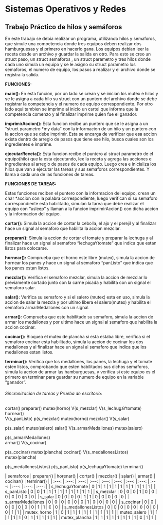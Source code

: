 # Sistemas Operativos y Redes  
## Trabajo Práctico de hilos y semáforos  

En este trabajo se debia realizar un programa, utilizando hilos y semaforos, que simule una competencia donde tres equipos deben realizar dos hamburguesas y el primero en hacerlo gana.  Los equipos debian leer la receta desde un archivo y guardar la salida en otro. Para esto se creo un struct paso, un struct semaforos , un struct parametro y tres hilos donde cada uno simula un equipo y se le asigno su struct parametro los semaforos, el numero de equipo, los pasos a realizar y el archivo donde se registra la salida. 
 
**FUNCIONES:**   

**main():**  En esta funcion, por un lado se crean y se inician  los mutex e hilos y se le asigna a cada hilo su struct con un puntero del archivo donde se debe registrar la competencia y el numero de equipo correspondiente. Por otro lado aqui tambien se imprime al inicio un cartel que informa que la competencia comenzo y al finalizar  imprime quien fue el ganador. 
 
**imprimirAccion():** Esta funcion recibe un puntero que se le asigna a un  “struct parametro *my data” con la informacion de un hilo y un puntero con la accion que se debe imprimir. Esta se encarga de verificar que esa accion exista dentro de arreglo de pasos que tiene ese hilo, busca cuales son los ingredientes e imprime.  

**ejecutarReceta():** Esta funcion recibe el puntero al struct parametro de el equipo(hilo) que la esta ejecutando, lee la receta y agrega las acciones e ingredientes al arreglo de pasos de cada equipo. Luego crea e inicializa los hilos que van a ejecutar las tareas y sus semaforos correspondientes. Y llama a cada una de las funciones de tareas. 

**FUNCIONES DE TAREAS:**

Estas funciones reciben el puntero con la informacion del equipo, crean un char *accion con la palabra correspondiente, luego verifican si su semaforo correspondiente esta habilitado, simulan la tarea que debe realizar el equipo con “usleep” y  llaman a la funcion imprimirAccion() con dicha accion y la informacion del equipo. 

**cortar():**  Simula la accion de cortar la cebolla, el ajo y el perejil y al finalizar hace un signal al semaforo que habilita la accion mezclar. 

**preparar():** Simula la accion de cortar el tomate y preparar la lechuga y al finalizar hace un signal al semaforo “lechugaYtomate” que indica que estan listos para colocarse. 

**hornear():** Comprueba que el horno este libre (mutex), simula la accion de hornear los panes y hace un signal al  semaforo “panListo” que indica que los panes estan listos. 

**mezclar():** Verifica el semaforo mezclar, simula la accion de mezclar lo previamente cortado junto con la carne picada y habilita con un signal el semaforo salar. 

**salar():** Verifica su semaforo y si el salero (mutex) esta en uso, simula la accion de salar la mezcla y por ultimo libera el salero(mutex) y habilita el semaforo armarMedallones con un signal. 

**armar():** Comprueba que este habilitado su semaforo, simula la accion de armar los medallones y por ultimo hace un signal al semaforo que habilita la accion cocinar. 

**cocinar():** Bloquea el mutex de plancha si esta estaba libre, verifica si el semaforo cocinar esta habilitado, simula la accion de cocinar los dos medallones y al finalizar hace un signal al semaforo que indica que los medallones estan listos. 

**terminar():** Verifica que los medallones, los panes, la lechuga y el tomate esten listos, comprobando que esten habilitados sus dichos semaforos, simula la accion de armar las hamburguesas, y verifica si este equipo es el primero en terminar para guardar su numero de equipo en la variable “ganador”. 


###### Sincronizacion de tareas y Prueba de escritorio: 

 cortar()              preparar()               mutex(horno) 
 V(s_mezclar)     V(s_lechugaYtomate)             hornear()        
                                                V(s_panListo)
 p(s_mezclar)                                    mutex(horno)
   mezclar() 
  V(s_salar) 
 
 
 p(s_salar) 
mutex(salero) 
  salar() 
V(s_armarMedallones) 
 mutex(salero) 
 
 
p(s_armarMedallones)   
    armar() 
  V(s_cocinar) 
 
 
 p(s_cocinar) 
mutex(plancha) 
   cocinar() 
V(s_medallonesListos)  
 mutex(plancha) 
 
 
p(s_medallonesListos) 
  p(s_panListo) 
p(s_lechugaYtomate) 
    terminar()  
 
 
 

|    semaforos    | preparar() |   horenar()   | cortar() | mezclar() |    salar()    | armar() |  cocinar() | terminar() | 
| :---:  |   :---:  |  :---:  | :---:  |  :---:  | :---:  | :---:  | :---:  | :---:   |  :---:  |  :---:  | :---:  |
| s_lechugaYtomate   |     0    |   1   |   1   |    1   |    1    |   1   |   1   |   1   |   1   |   1   |     1    |
| s_panListo         |     0    |   0   |   1   |    1   |    1    |   1   |   1   |   1   |    1  |   1   |     1    |
| s_mezclar          |     0    |   0   |   0   |    1   |    0    |   0   |   0   |   0   |    0  |   0   |     0    |
| s_salar            |     0    |   0   |   0   |    0   |    1    |   1   |   0   |   0   |    0  |   0   |     0    | 
| s_armarMedallones  |     0    |   0   |   0   |    0   |    0    |   0   |   1   |   0   |    0  |   0   |     0    |
| s_cocinar          |     0    |   0   |   0   |    0   |    0    |   0   |   0   |   1   |    1  |   0   |     0    |
| s_medallonesListos |     0    |   0   |   0   |    0   |    0    |   0   |   0   |   0   |    0  |   1   |     1    |
| mutex_horno        |     1    |   0   |   1   |    1   |    1    |   1   |   1   |   1   |    1  |   1   |     1    |
| mutex_salero       |     1    |   1   |   1   |    1   |    1    |   0   |   1   |   1   |    1  |   1   |     1    |
| mutex_plancha      |     1    |   1   |   1   |    1   |    1    |   1   |   1   |   1   |    0  |   1   |     1    |
